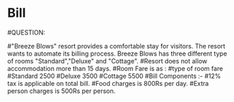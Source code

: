 # Bill

#QUESTION:

#"Breeze Blows" resort provides a comfortable stay for visitors. The resort wants to automate its
billing process. Breeze Blows has three different type of rooms "Standard","Deluxe" and
"Cottage".
#Resort does not allow accommodation more than 15 days.
#Room Fare is as :
#type of room fare
#Standard 2500
#Deluxe 3500
#Cottage 5500 
#Bill Components :-
#12% tax is applicable on total bill.
#Food charges is 800Rs per day.
#Extra person charges is 500Rs per person.

